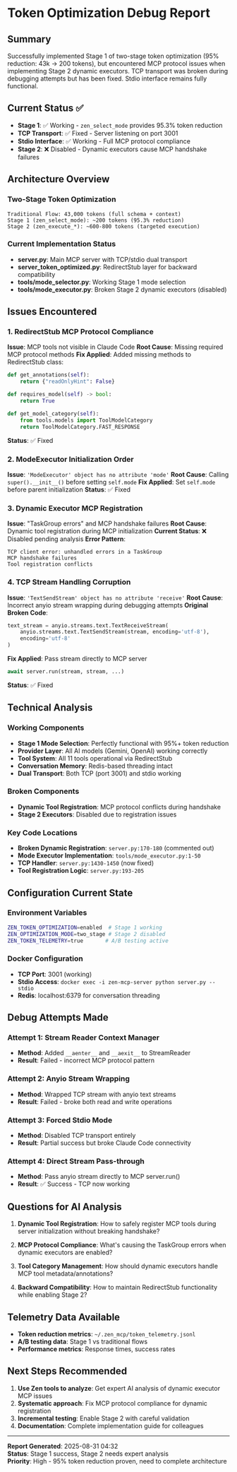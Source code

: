 # Token Optimization Debug Report

## Summary

Successfully implemented Stage 1 of two-stage token optimization (95% reduction: 43k → 200 tokens), but encountered MCP protocol issues when implementing Stage 2 dynamic executors. TCP transport was broken during debugging attempts but has been fixed. Stdio interface remains fully functional.

## Current Status ✅

- **Stage 1**: ✅ Working - `zen_select_mode` provides 95.3% token reduction  
- **TCP Transport**: ✅ Fixed - Server listening on port 3001
- **Stdio Interface**: ✅ Working - Full MCP protocol compliance
- **Stage 2**: ❌ Disabled - Dynamic executors cause MCP handshake failures

## Architecture Overview

### Two-Stage Token Optimization
```
Traditional Flow: 43,000 tokens (full schema + context)
Stage 1 (zen_select_mode): ~200 tokens (95.3% reduction)
Stage 2 (zen_execute_*): ~600-800 tokens (targeted execution)
```

### Current Implementation Status
- **server.py**: Main MCP server with TCP/stdio dual transport
- **server_token_optimized.py**: RedirectStub layer for backward compatibility  
- **tools/mode_selector.py**: Working Stage 1 mode selection
- **tools/mode_executor.py**: Broken Stage 2 dynamic executors (disabled)

## Issues Encountered

### 1. RedirectStub MCP Protocol Compliance
**Issue**: MCP tools not visible in Claude Code
**Root Cause**: Missing required MCP protocol methods
**Fix Applied**: Added missing methods to RedirectStub class:
```python
def get_annotations(self):
    return {"readOnlyHint": False}

def requires_model(self) -> bool:
    return True

def get_model_category(self):
    from tools.models import ToolModelCategory
    return ToolModelCategory.FAST_RESPONSE
```
**Status**: ✅ Fixed

### 2. ModeExecutor Initialization Order  
**Issue**: `'ModeExecutor' object has no attribute 'mode'`
**Root Cause**: Calling `super().__init__()` before setting `self.mode`
**Fix Applied**: Set `self.mode` before parent initialization
**Status**: ✅ Fixed

### 3. Dynamic Executor MCP Registration
**Issue**: "TaskGroup errors" and MCP handshake failures
**Root Cause**: Dynamic tool registration during MCP initialization
**Current Status**: ❌ Disabled pending analysis
**Error Pattern**:
```
TCP client error: unhandled errors in a TaskGroup
MCP handshake failures
Tool registration conflicts
```

### 4. TCP Stream Handling Corruption  
**Issue**: `'TextSendStream' object has no attribute 'receive'`
**Root Cause**: Incorrect anyio stream wrapping during debugging attempts
**Original Broken Code**:
```python
text_stream = anyio.streams.text.TextReceiveStream(
    anyio.streams.text.TextSendStream(stream, encoding='utf-8'), 
    encoding='utf-8'
)
```
**Fix Applied**: Pass stream directly to MCP server
```python
await server.run(stream, stream, ...)
```
**Status**: ✅ Fixed

## Technical Analysis

### Working Components
- **Stage 1 Mode Selection**: Perfectly functional with 95%+ token reduction
- **Provider Layer**: All AI models (Gemini, OpenAI) working correctly  
- **Tool System**: All 11 tools operational via RedirectStub
- **Conversation Memory**: Redis-based threading intact
- **Dual Transport**: Both TCP (port 3001) and stdio working

### Broken Components  
- **Dynamic Tool Registration**: MCP protocol conflicts during handshake
- **Stage 2 Executors**: Disabled due to registration issues

### Key Code Locations
- **Broken Dynamic Registration**: `server.py:170-180` (commented out)
- **Mode Executor Implementation**: `tools/mode_executor.py:1-50`
- **TCP Handler**: `server.py:1430-1450` (now fixed)
- **Tool Registration Logic**: `server.py:193-205`

## Configuration Current State

### Environment Variables
```bash
ZEN_TOKEN_OPTIMIZATION=enabled  # Stage 1 working
ZEN_OPTIMIZATION_MODE=two_stage # Stage 2 disabled  
ZEN_TOKEN_TELEMETRY=true       # A/B testing active
```

### Docker Configuration
- **TCP Port**: 3001 (working)
- **Stdio Access**: `docker exec -i zen-mcp-server python server.py --stdio`
- **Redis**: localhost:6379 for conversation threading

## Debug Attempts Made

### Attempt 1: Stream Reader Context Manager  
- **Method**: Added `__aenter__` and `__aexit__` to StreamReader
- **Result**: Failed - incorrect MCP protocol pattern

### Attempt 2: Anyio Stream Wrapping
- **Method**: Wrapped TCP stream with anyio text streams
- **Result**: Failed - broke both read and write operations  

### Attempt 3: Forced Stdio Mode
- **Method**: Disabled TCP transport entirely
- **Result**: Partial success but broke Claude Code connectivity

### Attempt 4: Direct Stream Pass-through
- **Method**: Pass anyio stream directly to MCP server.run()
- **Result**: ✅ Success - TCP now working

## Questions for AI Analysis

1. **Dynamic Tool Registration**: How to safely register MCP tools during server initialization without breaking handshake?

2. **MCP Protocol Compliance**: What's causing the TaskGroup errors when dynamic executors are enabled?

3. **Tool Category Management**: How should dynamic executors handle MCP tool metadata/annotations?

4. **Backward Compatibility**: How to maintain RedirectStub functionality while enabling Stage 2?

## Telemetry Data Available

- **Token reduction metrics**: `~/.zen_mcp/token_telemetry.jsonl`
- **A/B testing data**: Stage 1 vs traditional flows
- **Performance metrics**: Response times, success rates

## Next Steps Recommended

1. **Use Zen tools to analyze**: Get expert AI analysis of dynamic executor MCP issues
2. **Systematic approach**: Fix MCP protocol compliance for dynamic registration  
3. **Incremental testing**: Enable Stage 2 with careful validation
4. **Documentation**: Complete implementation guide for colleagues

---

**Report Generated**: 2025-08-31 04:32  
**Status**: Stage 1 success, Stage 2 needs expert analysis  
**Priority**: High - 95% token reduction proven, need to complete architecture